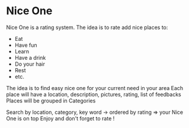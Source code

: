 # Nice One

Nice One is a rating system. The idea is to rate add nice places to:
* Eat
* Have fun
* Learn
* Have a drink
* Do your hair
* Rest
* etc.

The idea is to find easy nice one for your current need in your area
Each place will have a location, description, pictures, rating, list of feedbacks 
Places will be grouped in Categories 

Search by location, category, key word -> ordered by rating => your Nice One is on top 
Enjoy and don't forget to rate ! 
